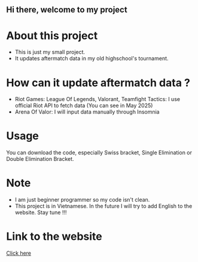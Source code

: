## Hi there, welcome to my project

# About this project
- This is just my small project.
- It updates aftermatch data in my old highschool's tournament.

# How can it update aftermatch data ?
- Riot Games: League Of Legends, Valorant, Teamfight Tactics: I use official Riot API to fetch data (You can see in May 2025)
- Arena Of Valor: I will input data manually through Insomnia

# Usage
You can download the code, especially Swiss bracket, Single Elimination or Double Elimination Bracket. 

# Note
- I am just beginner programmer so my code isn't clean.
- This project is in Vietnamese. In the future I will try to add English to the website. Stay tune !!!

# Link to the website
<a href="https://dongchuyennghiep.vercel.app/">Click here</a>


